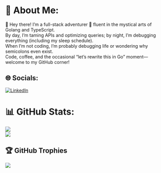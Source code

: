 # 💫 About Me:
👋 Hey there! I’m a full-stack adventurer 🧭 fluent in the mystical arts of Golang and TypeScript.<br>
By day, I’m taming APIs and optimizing queries; by night, I’m debugging everything (including my sleep schedule).<br>
When I’m not coding, I’m probably debugging life or wondering why semicolons even exist.<br>
Code, coffee, and the occasional “let’s rewrite this in Go” moment—welcome to my GitHub corner!<br>


## 🌐 Socials:
[![LinkedIn](https://img.shields.io/badge/LinkedIn-%230077B5.svg?logo=linkedin&logoColor=white)](https://linkedin.com/in/kailash-bisht) 


# 📊 GitHub Stats:
![](https://github-readme-streak-stats.herokuapp.com/?user=K-A-I-L-A-S-H&theme=monokai&hide_border=true)<br/>
![](https://github-readme-stats.vercel.app/api/top-langs/?username=K-A-I-L-A-S-H&theme=monokai&hide_border=true&include_all_commits=false&count_private=true&layout=compact)

## 🏆 GitHub Trophies
![](https://github-profile-trophy.vercel.app/?username=K-A-I-L-A-S-H&theme=radical&no-frame=true&no-bg=true&margin-w=4)

<!-- Proudly created with GPRM ( https://gprm.itsvg.in ) -->
